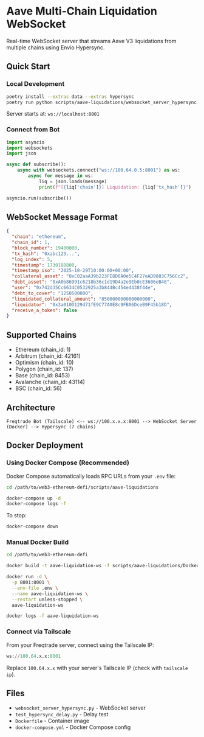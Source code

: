 # Aave Multi-Chain Liquidation WebSocket

Real-time WebSocket server that streams Aave V3 liquidations from multiple chains using Envio Hypersync.

## Quick Start

### Local Development

```bash
poetry install --extras data --extras hypersync
poetry run python scripts/aave-liquidations/websocket_server_hypersync.py
```

Server starts at: `ws://localhost:8001`

### Connect from Bot

```python
import asyncio
import websockets
import json

async def subscribe():
    async with websockets.connect("ws://100.64.0.5:8001") as ws:
        async for message in ws:
            liq = json.loads(message)
            print(f"[{liq['chain']}] Liquidation: {liq['tx_hash']}")

asyncio.run(subscribe())
```

## WebSocket Message Format

```json
{
  "chain": "ethereum",
  "chain_id": 1,
  "block_number": 19400000,
  "tx_hash": "0xabc123...",
  "log_index": 5,
  "timestamp": 1730188800,
  "timestamp_iso": "2025-10-29T10:00:00+00:00",
  "collateral_asset": "0xC02aaA39b223FE8D0A0e5C4F27eAD9083C756Cc2",
  "debt_asset": "0xA0b86991c6218b36c1d19D4a2e9Eb0cE3606eB48",
  "user": "0x742d35Cc6634C0532925a3b844Bc454e4438f44e",
  "debt_to_cover": "1250500000",
  "liquidated_collateral_amount": "850000000000000000",
  "liquidator": "0x3a010D129d71fE9C77A0E8c9FB06DceB9F45b18D",
  "receive_a_token": false
}
```

## Supported Chains

- Ethereum (chain_id: 1)
- Arbitrum (chain_id: 42161)
- Optimism (chain_id: 10)
- Polygon (chain_id: 137)
- Base (chain_id: 8453)
- Avalanche (chain_id: 43114)
- BSC (chain_id: 56)

## Architecture

```
Freqtrade Bot (Tailscale) <-- ws://100.x.x.x:8001 --> WebSocket Server (Docker) --> Hypersync (7 chains)
```

## Docker Deployment

### Using Docker Compose (Recommended)

Docker Compose automatically loads RPC URLs from your `.env` file:

```bash
cd /path/to/web3-ethereum-defi/scripts/aave-liquidations

docker-compose up -d
docker-compose logs -f
```

To stop:
```bash
docker-compose down
```

### Manual Docker Build

```bash
cd /path/to/web3-ethereum-defi

docker build -t aave-liquidation-ws -f scripts/aave-liquidations/Dockerfile .

docker run -d \
  -p 8001:8001 \
  --env-file .env \
  --name aave-liquidation-ws \
  --restart unless-stopped \
  aave-liquidation-ws

docker logs -f aave-liquidation-ws
```

### Connect via Tailscale

From your Freqtrade server, connect using the Tailscale IP:

```python
ws://100.64.x.x:8001
```

Replace `100.64.x.x` with your server's Tailscale IP (check with `tailscale ip`).

## Files

- `websocket_server_hypersync.py` - WebSocket server
- `test_hypersync_delay.py` - Delay test
- `Dockerfile` - Container image
- `docker-compose.yml` - Docker Compose config
